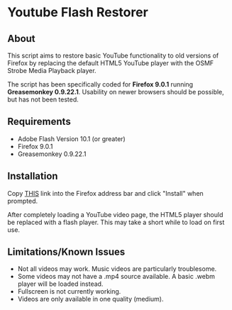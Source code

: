 # Youtube Flash Restorer

## About
This script aims to restore basic YouTube functionality to old versions of Firefox by replacing the default HTML5 YouTube player with the OSMF Strobe Media Playback player.  

The script has been specifically coded for **Firefox 9.0.1** running **Greasemonkey 0.9.22.1**.  Usability on newer browsers should be possible, but has not been tested.

## Requirements
* Adobe Flash Version 10.1 (or greater)
* Firefox 9.0.1
* Greasemonkey 0.9.22.1

## Installation
Copy [THIS](https://raw.githubusercontent.com/TraceHeritage/YoutubeRestoreFlash/master/YoutubeRestoreFlash.user.js) link into the Firefox address bar and click "Install" when prompted.

After completely loading a YouTube video page, the HTML5 player should be replaced with a flash player.  This may take a short while to load on first use.

## Limitations/Known Issues
* Not all videos may work.  Music videos are particularly troublesome.
* Some videos may not have a .mp4 source available.  A basic .webm player will be loaded instead.
* Fullscreen is not currently working.
* Videos are only available in one quality (medium).
